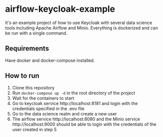 # airflow-keycloak-example

It's an example project of how to use Keycloak with several data science tools including Apache Airflow and Minio. Everything is dockerized and can be run with a single command.

## Requirements
Have docker and docker-compose installed.

## How to run
1. Clone this repository
2. Run `docker-compose up -d` in the root directory of the project
3. Wait for the containers to start
4. Go to keycloak service http://localhost:8181 and login with the credentials specified in the .env file
5. Go to the data science realm and create a new user
6. The airflow service http://localhost:8080 and the Minio service http://localhost:9000 should be able to login with the credentials of the user created in step 5